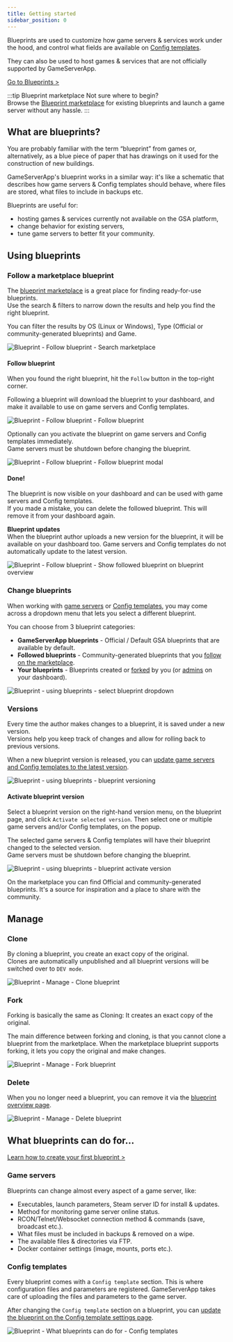 ```yaml
---
title: Getting started
sidebar_position: 0
---
```


Blueprints are used to customize how game servers & services work under the hood, and control what fields are available on [Config templates](/dashboard/game_servers/config_templates).

They can also be used to host games & services that are not officially supported by GameServerApp.

[Go to Blueprints >](https://dash.gameserverapp.com/server/blueprint)

:::tip Blueprint marketplace
Not sure where to begin?\
Browse the [Blueprint marketplace](/dashboard/blueprints/getting_started#how-to-follow-a-blueprint) for existing blueprints and launch a game server without any hassle.
:::

## What are blueprints?
You are probably familiar with the term “blueprint” from games or, alternatively, as a blue piece of paper that has drawings on it used for the construction of new buildings.

GameServerApp's blueprint works in a similar way: it's like a schematic that describes how game servers & Config templates should behave, where files are stored, what files to include in backups etc.

Blueprints are useful for:
- hosting games & services currently not available on the GSA platform,
- change behavior for existing servers,
- tune game servers to better fit your community.



## Using blueprints


### Follow a marketplace blueprint

The [blueprint marketplace](https://dash.gameserverapp.com/marketplace/market/blueprint) is a great place for finding ready-for-use blueprints.\
Use the search & filters to narrow down the results and help you find the right blueprint.

You can filter the results by OS (Linux or Windows), Type (Official or community-generated blueprints) and Game.

![Blueprint - Follow blueprint - Search marketplace](/img/dashboard/blueprint/getting_started/follow_blueprint_search_filters.jpg)

#### Follow blueprint
When you found the right blueprint, hit the `Follow` button in the top-right corner.

Following a blueprint will download the blueprint to your dashboard, and make it available to use on game servers and Config templates.

![Blueprint - Follow blueprint - Follow blueprint](/img/dashboard/blueprint/getting_started/follow_blueprint.jpg)

Optionally can you activate the blueprint on game servers and Config templates immediately.\
Game servers must be shutdown before changing the blueprint.

![Blueprint - Follow blueprint - Follow blueprint modal](/img/dashboard/blueprint/getting_started/follow_blueprint_modal.jpg)


#### Done!
The blueprint is now visible on your dashboard and can be used with game servers and Config templates.\
If you made a mistake, you can delete the followed blueprint. This will remove it from your dashboard again.


**Blueprint updates**\
When the blueprint author uploads a new version for the blueprint, it will be available on your dashboard too. Game servers and Config templates do not automatically update to the latest version.

![Blueprint - Follow blueprint - Show followed blueprint on blueprint overview](/img/dashboard/blueprint/getting_started/follow_blueprint_overview.jpg)

### Change blueprints

When working with [game servers](/dashboard/game_servers/getting_started#change-blueprint) or [Config templates](/dashboard/game_servers/config_templates#settings), you may come across a dropdown menu that lets you select a different blueprint.

You can choose from 3 blueprint categories:
- **GameServerApp blueprints** - Official / Default GSA blueprints that are available by default.
- **Followed blueprints** - Community-generated blueprints that you [follow on the marketplace](/dashboard/blueprints/getting_started#marketplace).
- **Your blueprints** - Blueprints created or [forked](/dashboard/blueprints/getting_started#fork) by you (or [admins](/dashboard/admin_teams) on your dashboard).

![Blueprint - using blueprints - select blueprint dropdown](/img/dashboard/blueprint/getting_started/blueprint_select_dropdown.jpg)


### Versions
Every time the author makes changes to a blueprint, it is saved under a new version.\
Versions help you keep track of changes and allow for rolling back to previous versions.

When a new blueprint version is released, you can [update game servers and Config templates to the latest version](/dashboard/blueprints/getting_started#activate-blueprint-version).

![Blueprint - using blueprints - blueprint versioning](/img/dashboard/blueprint/getting_started/blueprint_versioning.jpg)


#### Activate blueprint version
Select a blueprint version on the right-hand version menu, on the blueprint page, and click `Activate selected version`. Then select one or multiple game servers and/or Config templates, on the popup.

The selected game servers & Config templates will have their blueprint changed to the selected version.\
Game servers must be shutdown before changing the blueprint.

![Blueprint - using blueprints - blueprint activate version](/img/dashboard/blueprint/getting_started/blueprint_version_activate.jpg)

On the marketplace you can find Official and community-generated blueprints. It's a source for inspiration and a place to share with the community.



## Manage

### Clone
By cloning a blueprint, you create an exact copy of the original.\
Clones are automatically unpublished and all blueprint versions will be switched over to `DEV mode`.

![Blueprint - Manage - Clone blueprint](/img/dashboard/blueprint/getting_started/clone_blueprint.jpg)

### Fork
Forking is basically the same as Cloning: It creates an exact copy of the original.

The main difference between forking and cloning, is that you cannot clone a blueprint from the marketplace. When the marketplace blueprint supports forking, it lets you copy the original and make changes.


![Blueprint - Manage - Fork blueprint](/img/dashboard/blueprint/getting_started/fork_blueprint.jpg)

### Delete
When you no longer need a blueprint, you can remove it via the [blueprint overview page](https://dash.gameserverapp.com/server/blueprint).

![Blueprint - Manage - Delete blueprint](/img/dashboard/blueprint/getting_started/delete_blueprint.jpg)



## What blueprints can do for...

[Learn how to create your first blueprint >](/dashboard/blueprints/create_blueprint)

### Game servers
Blueprints can change almost every aspect of a game server, like:
- Executables, launch parameters, Steam server ID for install & updates.
- Method for monitoring game server online status.
- RCON/Telnet/Websocket connection method & commands (save, broadcast etc.).
- What files must be included in backups & removed on a wipe.
- The available files & directories via FTP.
- Docker container settings (image, mounts, ports etc.).

### Config templates
Every blueprint comes with a `Config template` section. This is where configuration files and parameters are registered.
GameServerApp takes care of uploading the files and parameters to the game server.

After changing the `Config template` section on a blueprint, you can [update the blueprint on the Config template settings page](/dashboard/game_servers/config_templates#settings).


![Blueprint - What blueprints can do for - Config templates](/img/dashboard/blueprint/getting_started/blueprint_reference_config_template.jpg)